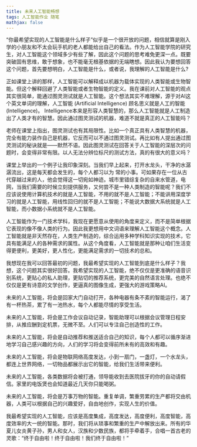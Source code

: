 ```yaml
---
title: 未来人工智能畅想
tags: 人工智能作业 随笔
mathjax: false
---
```


“你最希望实现的人工智能是什么样子”似乎是一个很开放的问题，相信就算是刚入学的小朋友和不太会玩手机的老人都能给出自己的看法。作为人工智能学院的研究生，对人工智能这个领域多少有些了解，因此这个问题的思考难免更深一点。既要突破固有思维，敢于想象，也不能毫无根基依据的无端瞎想。因此我认为要想回答这个问题，首先要想明白，人工智能是什么，或者说，我理解的人工智能是什么?

正如课堂上讲的那样，人工智能可以解释成以机器为载体实现的人类智能或生物智能。但这个解释回避了人类智能或者生物智能的定义。我在课前对人工智能的观点其实很简单，能通过图灵测试就是人工智能。这个想法其实不难理解，源于对AI这个英文单词的理解，人工智能 (Artificial Intelligence) 顾名思义就是人工的智能 (Intelligence)。 Intelligence本来是形容人类智慧的，那么人工智能就是人工制造出了人类才有的智慧。因此通过图灵测试的机器，难道不就是真正的人工智能吗？

老师在课堂上指出，图灵测试也有其局限性。比如一个真正具有人类智慧的机器，完全有能力装作自己是机器，它反而可以不通过图灵测试。再比如有人提出通过图灵测试的秘诀就是——默然不语。因此图灵测试在回答关于人工智能的深层次的问题时，会变得非常有限。以人无法分辨位标尺的测试方法，真的有很大的意义吗？

课堂上举出的一个例子让我印象深刻。当我们早上起来，打开水龙头，干净的水潺潺流出，这是每天都会发生的，每个人都习以为
常的小事。可如果存在一位从古代穿越过来的人，他会觉得这一切宛如神迹。城市里错综复杂的自来水管道，电网，当我们需要的时候立刻提供服务，又何尝不是一种人类制造的智能呢？我们不应该说使用计算机技术的就是人工智能，不用的就不是人工智能；不能讲用深度学习的就是人工智能，用线性回归的就不是人工智能；不能说大数据大系统就是人工智能，而小数据小系统就不是人工智能。

人工智能作为一门技术学科，我现在更愿意从使用的角度来定义，而不是简单根据它表现的像不像人类的行为。因此我更想用中文词语来理解人工智能这个概念。人工智能就是非天然存在，人类生产制造的，综合运用多种学科知识实现的技术，它具有能满足人的各种需求的属性。从这个角度看，人工智能就是那种让咱们生活变得更便利，更美好，更人性化，更能满足需求的一切技术的总和。

我想现在我可以回答最初的问题，我最希望实现的人工智能到底是什么样子？我想，这个问题其实很好回答。我希望实现的人工智能，绝不仅仅是更准确的语音识别系统，更贴心的私人助理，更贴切的推荐系统，更完美的自然语言处理。也绝不仅仅是更有诗意的文学创作，更逼真的图像生成，更强大的游戏策略AI。

未来的人工智能，将会是回家大门自动打开，各种电器有条不紊的智能运行，渴了有一杯热茶，累了有一池热水，每个人都能尽情的享受生活。

未来的人工智能，将会是工作会议自动记录，智能助理可以根据会议管理日程安排，从推应酬到定机票，无微不至。人们可以专注自己创造性的工作。

未来的人工智能，将会是自动推荐和推送适合自己的知识，每个人都可以循序渐进地学习自己感兴趣的方向，人们的学习将会变得前所未有的高效和有趣。

未来的人工智能，将会是物联网络高度发达，小到一扇门，一盏灯，一个水龙头，都连上世界网络，一切物品都展示出它的智能，给我们生活带来便利。

未来的人工智能，各类数据将会被打通，领导能收到去医院拔牙的你的自动请假信。家里的电饭煲也会知道最近几天你只能喝粥。

未来的人工智能，将会是万事万物的智能。重复单调，繁重劳累的生产都将交由机器，人类可以根据自己的兴趣爱好，自由地创作，实现人生的价值。

我最希望实现的人工智能，应该是高度集成，高度发达，高度便利，高度智能，高度效率的大一统的智能。那时，我们将从琐事和繁重的生产中解放出来。所有的华夏儿女炎黄子孙，男人和女人，汉族和少数民族，都将手牵着手，合唱一首古老的灵歌：“终于自由啦！终于自由啦！我们终于自由啦！”
